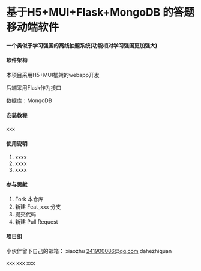 # 基于H5+MUI+Flask+MongoDB 的答题移动端软件

#### 一个类似于学习强国的离线抽题系统(功能相对学习强国更加强大)


#### 软件架构

本项目采用H5+MUI框架的webapp开发

后端采用Flask作为接口

数据库：MongoDB

#### 安装教程

xxx

#### 使用说明

1. xxxx
2. xxxx
3. xxxx

#### 参与贡献

1. Fork 本仓库
2. 新建 Feat_xxx 分支
3. 提交代码
4. 新建 Pull Request

#### 项目组
小伙伴留下自己的邮箱：
xiaozhu 241900086@qq.com
dahezhiquan

xxx
xxx
xxx
